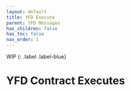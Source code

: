 ```yaml
---
layout: default
title: YFD Execute
parent: YFD Messages
has_children: false
has_toc: false
nav_order: 1
---
```


WIP
{: .label .label-blue}

# YFD Contract Executes